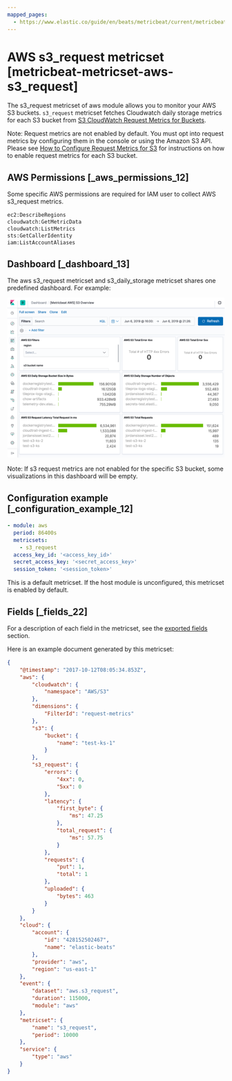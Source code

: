 ```yaml
---
mapped_pages:
  - https://www.elastic.co/guide/en/beats/metricbeat/current/metricbeat-metricset-aws-s3_request.html
---
```


# AWS s3_request metricset [metricbeat-metricset-aws-s3_request]

The s3_request metricset of aws module allows you to monitor your AWS S3 buckets. `s3_request` metricset fetches Cloudwatch daily storage metrics for each S3 bucket from [S3 CloudWatch Request Metrics for Buckets](https://docs.aws.amazon.com/AmazonS3/latest/dev/cloudwatch-monitoring.html).

Note: Request metrics are not enabled by default. You must opt into request metrics by configuring them in the console or using the Amazon S3 API. Please see [How to Configure Request Metrics for S3](https://docs.aws.amazon.com/AmazonS3/latest/user-guide/configure-metrics.html) for instructions on how to enable request metrics for each S3 bucket.


## AWS Permissions [_aws_permissions_12]

Some specific AWS permissions are required for IAM user to collect AWS s3_request metrics.

```
ec2:DescribeRegions
cloudwatch:GetMetricData
cloudwatch:ListMetrics
sts:GetCallerIdentity
iam:ListAccountAliases
```


## Dashboard [_dashboard_13]

The aws s3_request metricset and s3_daily_storage metricset shares one predefined dashboard. For example:

![metricbeat aws s3 overview](images/metricbeat-aws-s3-overview.png)

Note: If s3 request metrics are not enabled for the specific S3 bucket, some visualizations in this dashboard will be empty.


## Configuration example [_configuration_example_12]

```yaml
- module: aws
  period: 86400s
  metricsets:
    - s3_request
  access_key_id: '<access_key_id>'
  secret_access_key: '<secret_access_key>'
  session_token: '<session_token>'
```

This is a default metricset. If the host module is unconfigured, this metricset is enabled by default.

## Fields [_fields_22]

For a description of each field in the metricset, see the [exported fields](/reference/metricbeat/exported-fields-aws.md) section.

Here is an example document generated by this metricset:

```json
{
    "@timestamp": "2017-10-12T08:05:34.853Z",
    "aws": {
        "cloudwatch": {
            "namespace": "AWS/S3"
        },
        "dimensions": {
            "FilterId": "request-metrics"
        },
        "s3": {
            "bucket": {
                "name": "test-ks-1"
            }
        },
        "s3_request": {
            "errors": {
                "4xx": 0,
                "5xx": 0
            },
            "latency": {
                "first_byte": {
                    "ms": 47.25
                },
                "total_request": {
                    "ms": 57.75
                }
            },
            "requests": {
                "put": 1,
                "total": 1
            },
            "uploaded": {
                "bytes": 463
            }
        }
    },
    "cloud": {
        "account": {
            "id": "428152502467",
            "name": "elastic-beats"
        },
        "provider": "aws",
        "region": "us-east-1"
    },
    "event": {
        "dataset": "aws.s3_request",
        "duration": 115000,
        "module": "aws"
    },
    "metricset": {
        "name": "s3_request",
        "period": 10000
    },
    "service": {
        "type": "aws"
    }
}
```


